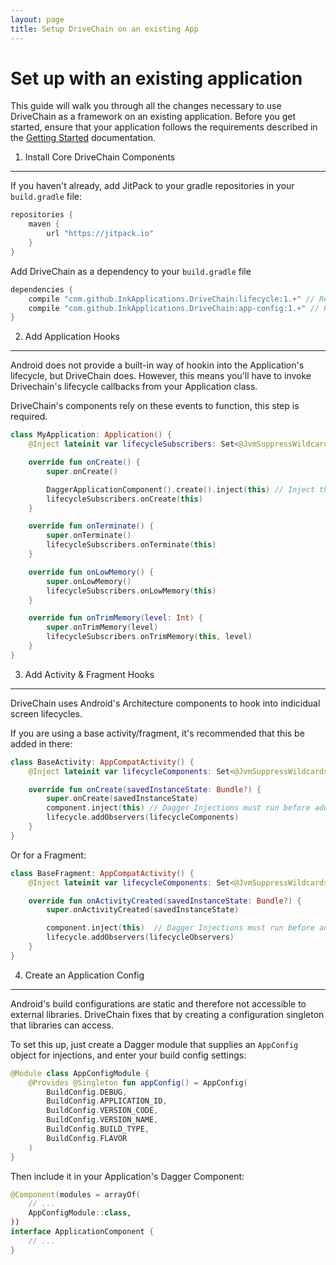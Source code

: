 ```yaml
---
layout: page
title: Setup DriveChain on an existing App
---
```


Set up with an existing application
===================================

This guide will walk you through all the changes necessary to use DriveChain
as a framework on an existing application.
Before you get started, ensure that your application follows the requirements
described in the [Getting Started] documentation.

[Getting Started]:/start 

1) Install Core DriveChain Components
-------------------------------------

If you haven't already, add JitPack to your gradle repositories in your `build.gradle` file:

```gradle
repositories {
    maven {
        url "https://jitpack.io"
    }
}
```

Add DriveChain as a dependency to your `build.gradle` file

```gradle
dependencies {
    compile "com.github.InkApplications.DriveChain:lifecycle:1.+" // Replace with exact version
    compile "com.github.InkApplications.DriveChain:app-config:1.+" // Replace with exact version
}
```

2) Add Application Hooks
------------------------

Android does not provide a built-in way of hookin into the Application's 
lifecycle, but DriveChain does. However, this means you'll have to invoke 
Drivechain's lifecycle callbacks from your Application class.

DriveChain's components rely on these events to function, this step is required.

```kotlin
class MyApplication: Application() {
    @Inject lateinit var lifecycleSubscribers: Set<@JvmSuppressWildcards ApplicationLifecycleSubscriber>

    override fun onCreate() {
        super.onCreate()

        DaggerApplicationComponent().create().inject(this) // Inject the application with Dagger before calling Lifecycles
        lifecycleSubscribers.onCreate(this)
    }

    override fun onTerminate() {
        super.onTerminate()
        lifecycleSubscribers.onTerminate(this)
    }

    override fun onLowMemory() {
        super.onLowMemory()
        lifecycleSubscribers.onLowMemory(this)
    }

    override fun onTrimMemory(level: Int) {
        super.onTrimMemory(level)
        lifecycleSubscribers.onTrimMemory(this, level)
    }
}
```

3) Add Activity & Fragment Hooks
--------------------------------

DriveChain uses Android's Architecture components to hook into indicidual
screen lifecycles.

If you are using a base activity/fragment, it's recommended that this be 
added in there:

```kotlin
class BaseActivity: AppCompatActivity() {
    @Inject lateinit var lifecycleComponents: Set<@JvmSuppressWildcards LifecycleObserver>

    override fun onCreate(savedInstanceState: Bundle?) {
        super.onCreate(savedInstanceState)
        component.inject(this) // Dagger Injections must run before adding observers.
        lifecycle.addObservers(lifecycleComponents)
    }
}
```

Or for a Fragment:

```kotlin
class BaseFragment: AppCompatActivity() {
    @Inject lateinit var lifecycleComponents: Set<@JvmSuppressWildcards LifecycleObserver>

    override fun onActivityCreated(savedInstanceState: Bundle?) {
        super.onActivityCreated(savedInstanceState)

        component.inject(this)  // Dagger Injections must run before adding observers.
        lifecycle.addObservers(lifecycleObservers)
    }
}
```

4) Create an Application Config
-------------------------------

Android's build configurations are static and therefore not accessible
to external libraries. DriveChain fixes that by creating a configuration
singleton that libraries can access.

To set this up, just create a Dagger module that supplies an `AppConfig`
object for injections, and enter your build config settings:

```kotlin
@Module class AppConfigModule {
    @Provides @Singleton fun appConfig() = AppConfig(
        BuildConfig.DEBUG,
        BuildConfig.APPLICATION_ID,
        BuildConfig.VERSION_CODE,
        BuildConfig.VERSION_NAME,
        BuildConfig.BUILD_TYPE,
        BuildConfig.FLAVOR
    )
}
```

Then include it in your Application's Dagger Component:

```kotlin
@Component(modules = arrayOf(
    // ...
    AppConfigModule::class,
))
interface ApplicationComponent {
    // ...
}
```